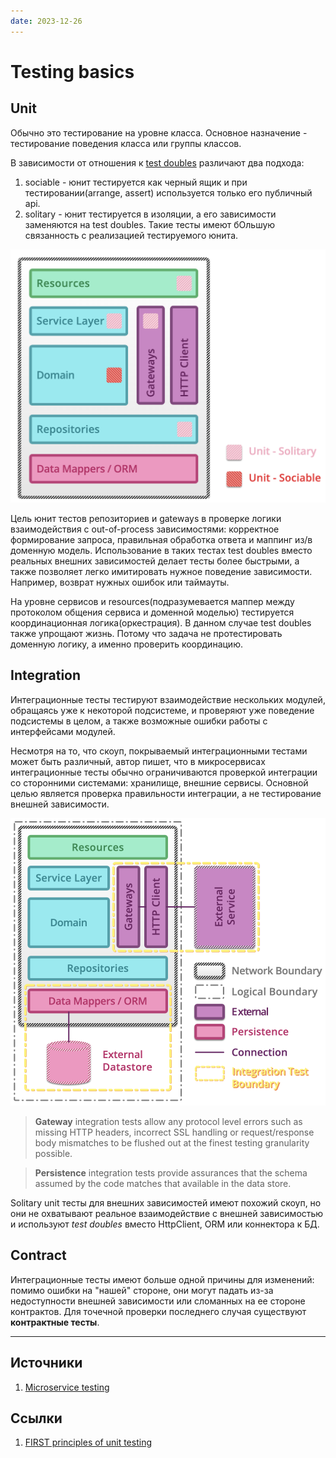 ```yaml
---
date: 2023-12-26
---
```

# Testing basics

## Unit

Обычно это тестирование на уровне класса. Основное назначение - тестирование поведения класса или группы классов.

В зависимости от отношения к [test doubles](https://martinfowler.com/bliki/TestDouble.html) различают два подхода:

1. sociable - юнит тестируется как черный ящик и при тестировании(arrange, assert) используется только его публичный api.
1. solitary - юнит тестируется в изоляции, а его зависимости заменяются на test doubles. Такие тесты имеют бОльшую связанность с реализацией тестируемого юнита.

![Unit testing](./Images/Unit%20testing.png)

Цель юнит тестов репозиториев и gateways в проверке логики взаимодействия с out-of-process зависимостями: корректное формирование запроса, правильная обработка ответа и маппинг из/в доменную модель. Использование в таких тестах test doubles вместо реальных внешних зависимостей делает тесты более быстрыми, а также позволяет легко имитировать нужное поведение зависимости. Например, возврат нужных ошибок или таймауты.

На уровне сервисов и resources(подразумевается маппер между протоколом общения сервиса и доменной моделью) тестируется координационная логика(оркестрация). В данном случае test doubles также упрощают жизнь. Потому что задача не протестировать доменную логику, а именно проверить координацию.

## Integration

Интеграционные тесты тестируют взаимодействие нескольких модулей, обращаясь уже к некоторой подсистеме, и проверяют уже поведение подсистемы в целом, а также возможные ошибки работы с интерфейсами модулей.

Несмотря на то, что скоуп, покрываемый интеграционными тестами может быть различный, автор пишет, что в микросервисах интеграционные тесты обычно ограничиваются проверкой интеграции со сторонними системами: хранилище, внешние сервисы. Основной целью является проверка правильности интеграции, а не тестирование внешней зависимости.

![Integration tests scope](./Images/Integration%20tests%20scope.png)

> **Gateway** integration tests allow any protocol level errors such as missing HTTP headers, incorrect SSL handling or request/response body mismatches to be flushed out at the finest testing granularity possible.

> **Persistence** integration tests provide assurances that the schema assumed by the code matches that available in the data store.

Solitary unit тесты для внешних зависимостей имеют похожий скоуп, но они не охватывают реальное взаимодействие с внешней зависимостью и используют *test doubles* вместо HttpClient, ORM или коннектора к БД.

## Contract

Интеграционные тесты имеют больше одной причины для изменений: помимо ошибки на "нашей" стороне, они могут падать из-за недоступности внешней зависимости или сломанных на ее стороне контрактов. Для точечной проверки последнего случая существуют **контрактные тесты**.

---

## Источники

1. [Microservice testing](https://martinfowler.com/articles/microservice-testing)

## Ссылки

1. [FIRST principles of unit testing](https://agileinaflash.blogspot.com/2009/02/first.html)
